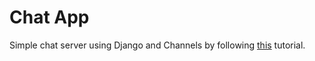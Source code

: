 # Chat App
Simple chat server using Django and Channels by following [this](https://channels.readthedocs.io/en/stable/tutorial/index.html) tutorial.
